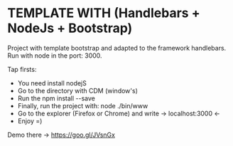 # TEMPLATE WITH (Handlebars + NodeJs + Bootstrap)
Project with template bootstrap and adapted to the framework handlebars. Run with node in the port: 3000.

Tap firsts:
- You need install nodejS 
- Go to the directory with CDM (window's)
- Run the npm install --save
- Finally, run the project with: node ./bin/www
- Go to the explorer  (Firefox or Chrome) and write -> localhost:3000 <-
- Enjoy =)

Demo there ->  https://goo.gl/JVsnGx
